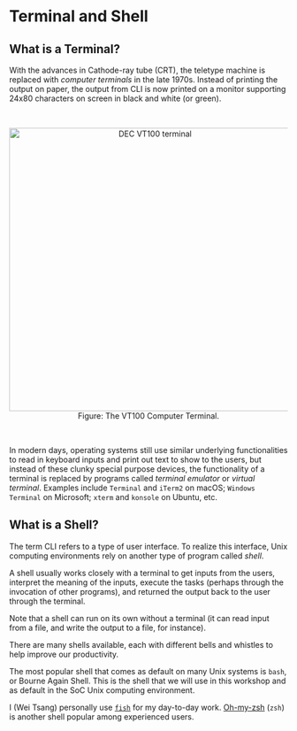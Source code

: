 # Terminal and Shell

## What is a Terminal?

With the advances in Cathode-ray tube (CRT), the teletype machine 
is replaced with _computer terminals_ in the late 1970s.  Instead of
printing the output on paper, the output from CLI is now printed
on a monitor supporting 24x80 characters on screen in black and 
white (or green).

<br><div align=center>
<a title="Jason Scott / CC BY (https://creativecommons.org/licenses/by/2.0)" href="https://commons.wikimedia.org/wiki/File:DEC_VT100_terminal.jpg"><img width="512" alt="DEC VT100 terminal" src="https://upload.wikimedia.org/wikipedia/commons/thumb/9/99/DEC_VT100_terminal.jpg/512px-DEC_VT100_terminal.jpg"></a>
<br>Figure: The VT100 Computer Terminal.
</div><br>

In modern days, operating systems still use similar underlying 
functionalities to read in keyboard inputs and print out text 
to show to the users, but instead of these clunky special
purpose devices, the functionality of a terminal is replaced
by programs called _terminal emulator_ or _virtual terminal_.
Examples include `Terminal` and `iTerm2` on macOS; `Windows Terminal`
on Microsoft; `xterm` and `konsole` on Ubuntu, etc.

## What is a Shell?

The term CLI refers to a type of user interface.  To realize this 
interface, Unix computing environments rely on another type of
program called _shell_.  

A shell usually works closely with a terminal to get inputs from the
users, interpret the meaning of the inputs, execute the tasks
(perhaps through the invocation of other programs), and returned the
output back to the user through the terminal.

Note that a shell can run on its own without a 
terminal (it can read input from a file, and write the output to a
file, for instance).

There are many shells available, each with different bells and 
whistles to help improve our productivity.  

The most popular shell that comes as default on many Unix systems
is `bash`, or Bourne Again Shell.  This is the shell that we will
use in this workshop and as default in the SoC Unix computing environment.

I (Wei Tsang) personally use [`fish`](https://fishshell.com/) for 
my day-to-day work.  [Oh-my-zsh](https://ohmyz.sh/) (`zsh`) is 
another shell popular among experienced users.
